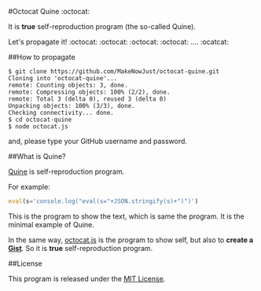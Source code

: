 #Octocat Quine :octocat:

It is __true__ self-reproduction program (the so-called Quine).

Let's propagate it! :octocat: :octocat: :octocat: :octocat: .... :ocatcat:


##How to propagate

```console
$ git clone https://github.com/MakeNowJust/octocat-quine.git
Cloning into 'octocat-quine'...
remote: Counting objects: 3, done.
remote: Compressing objects: 100% (2/2), done.
remote: Total 3 (delta 0), reused 3 (delta 0)
Unpacking objects: 100% (3/3), done.
Checking connectivity... done.
$ cd octocat-quine
$ node octocat.js
```

and, please type your GitHub username and password.


##What is Quine?

[Quine](http://en.wikipedia.org/wiki/Quine_%28computing%29) is self-reproduction program.

For example:

```js
eval(s='console.log("eval(s="+JSON.stringify(s)+")")')
```

This is the program to show the text, which is same the program.
It is the minimal example of Quine.

In the same way,
[octocat.js](https://github.com/MakeNowJust/octocat-quine/blob/master/octocat.js) is the program to show self, but also to __create a [Gist](https://gist.github.com/MakeNowJust/e2b6b142799a6a525add)__. So it is __true__ self-reproduction program.


##License

This program is released under the [MIT License](http://makenowjust.mit-license.org/2014).
